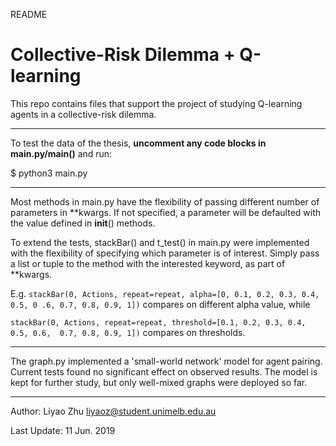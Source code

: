 README
# Collective-Risk Dilemma + Q-learning
This repo contains files that support the project of studying Q-learning agents
in a collective-risk dilemma.

---

To test the data of the thesis, **uncomment any code blocks in main.py/main()**
 and run:

$ python3 main.py

---

Most methods in main.py have the flexibility of passing different number of 
parameters in **kwargs. If not specified, a parameter will be defaulted with 
the value defined in __init__() methods.

To extend the tests, stackBar() and t_test() in main.py were implemented 
with the flexibility of specifying which parameter is of interest. 
Simply pass a list or tuple to the method with the interested keyword, as 
part of **kwargs.

E.g. `stackBar(0, Actions, repeat=repeat, alpha=[0, 0.1, 0.2, 0.3, 0.4, 0.5, 0
.6, 0.7, 0.8, 0.9, 1])`
compares on different alpha value, while

`stackBar(0, Actions, repeat=repeat, threshold=[0.1, 0.2, 0.3, 0.4, 0.5, 0.6, 
0.7, 0.8, 0.9, 1])` compares on thresholds.


---
 
The graph.py implemented a 'small-world network' model for agent pairing. 
Current tests found no significant effect on observed results. The model is 
kept for further study, but only well-mixed graphs were deployed so far.

---

Author: Liyao Zhu liyaoz@student.unimelb.edu.au

Last Update: 11 Jun. 2019

